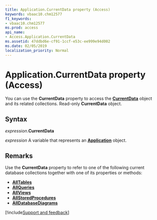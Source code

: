 ```yaml
---
title: Application.CurrentData property (Access)
keywords: vbaac10.chm12577
f1_keywords:
- vbaac10.chm12577
ms.prod: access
api_name:
- Access.Application.CurrentData
ms.assetid: 47ddbd6e-cf91-1ccf-e53c-ee999e94d002
ms.date: 02/05/2019
localization_priority: Normal
---
```



# Application.CurrentData property (Access)

You can use the **CurrentData** property to access the **[CurrentData](Access.CurrentData.md)** object and its related collections. Read-only **CurrentData** object.


## Syntax

_expression_.**CurrentData**

_expression_ A variable that represents an **[Application](Access.Application.md)** object.


## Remarks

Use the **CurrentData** property to refer to one of the following current database collections together with one of its properties or methods:

- **[AllTables](Access.AllTables.md)**
- **[AllQueries](Access.AllQueries.md)**
- **[AllViews](Access.AllViews.md)**
- **[AllStoredProcedures](Access.AllStoredProcedures.md)**
- **[AllDatabaseDiagrams](Access.AllDatabaseDiagrams.md)**



[!include[Support and feedback](~/includes/feedback-boilerplate.md)]